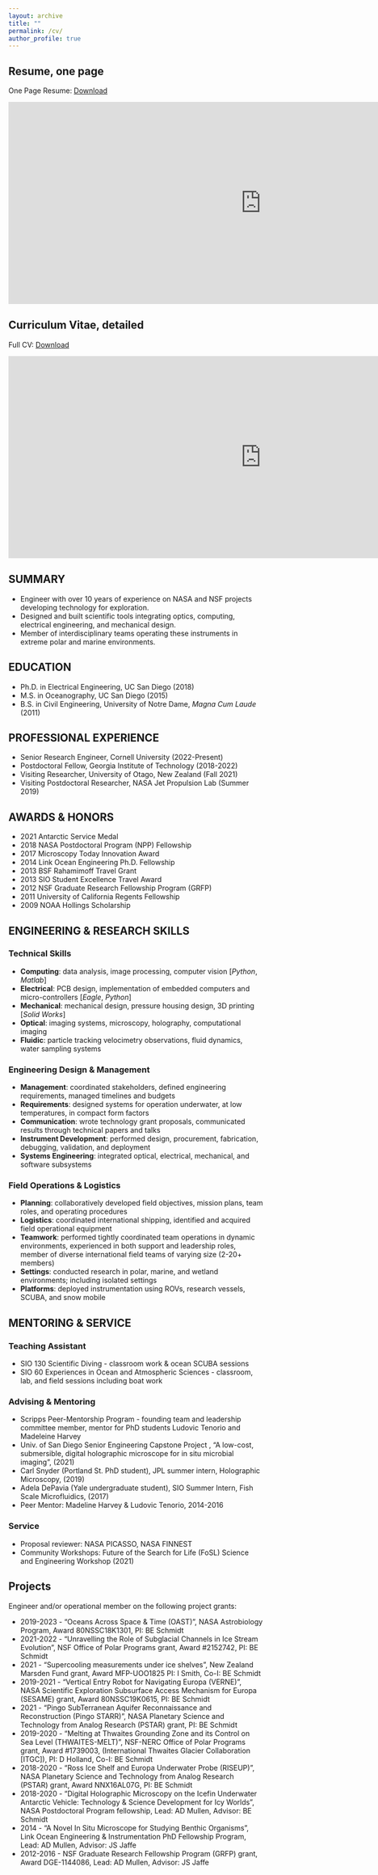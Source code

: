 ```yaml
---
layout: archive
title: ""
permalink: /cv/
author_profile: true
---
```


## Resume, one page 
<p>
One Page Resume: 
<a href="http://andrewdmullen.github.io/files/Mullen_ResumeOnePage_March2023.pdf">Download </a>
<br>
</p>

<iframe src="https://docs.google.com/gview?url=http://andrewdmullen.github.io/files/Mullen_ResumeOnePage_March2023.pdf&embedded=true" style="width:1000px; height:400px;" frameborder="0"></iframe>

## Curriculum Vitae, detailed
<p>
Full CV: 
<a href="http://andrewdmullen.github.io/files/Mullen_CV_March2023.pdf">Download </a>
<br>
</p>

<iframe src="https://docs.google.com/gview?url=http://andrewdmullen.github.io/files/Mullen_CV_March2023.pdf&embedded=true" style="width:1000px; height:400px;" frameborder="0"></iframe>

## SUMMARY
* Engineer with over 10 years of experience on NASA and NSF projects developing technology for exploration.
* Designed and built scientific tools integrating optics, computing, electrical engineering, and mechanical design.
* Member of interdisciplinary teams operating these instruments in extreme polar and marine environments.

## EDUCATION
* Ph.D. in Electrical Engineering, UC San Diego (2018)
* M.S. in Oceanography, UC San Diego (2015)
* B.S. in Civil Engineering, University of Notre Dame, *Magna Cum Laude* (2011)

## PROFESSIONAL EXPERIENCE
* Senior Research Engineer, Cornell University (2022-Present) <br>
* Postdoctoral Fellow, Georgia Institute of Technology (2018-2022) <br>
* Visiting Researcher, University of Otago, New Zealand (Fall 2021)<br>
* Visiting Postdoctoral Researcher, NASA Jet Propulsion Lab (Summer 2019)

## AWARDS & HONORS
* 2021	Antarctic Service Medal <br>
* 2018	NASA Postdoctoral Program (NPP) Fellowship <br>
* 2017	Microscopy Today Innovation Award <br>
* 2014	Link Ocean Engineering Ph.D. Fellowship <br>
* 2013	BSF Rahamimoff Travel Grant <br>
* 2013 SIO Student Excellence Travel Award <br>
* 2012	NSF Graduate Research Fellowship Program (GRFP) <br>
* 2011	University of California Regents Fellowship <br>
* 2009	NOAA Hollings Scholarship <br>

## ENGINEERING & RESEARCH SKILLS
### Technical Skills
* **Computing**: data analysis, image processing, computer vision [*Python*, *Matlab*]
* **Electrical**: PCB design, implementation of embedded computers and micro-controllers [*Eagle*, *Python*]
* **Mechanical**: mechanical design, pressure housing design, 3D printing [*Solid Works*]
* **Optical**: imaging systems, microscopy, holography, computational imaging 
* **Fluidic**: particle tracking velocimetry observations, fluid dynamics, water sampling systems

### Engineering Design & Management
* **Management**: coordinated stakeholders, defined engineering requirements, managed timelines and budgets <br>
* **Requirements**: designed systems for operation underwater, at low temperatures, in compact form factors <br>
* **Communication**: wrote technology grant proposals, communicated results through technical papers and talks <br>
* **Instrument Development**: performed design, procurement, fabrication, debugging, validation, and deployment <br>
* **Systems Engineering**: integrated optical, electrical, mechanical, and software subsystems <br>


### Field Operations & Logistics
* **Planning**: collaboratively developed field objectives, mission plans, team roles, and operating procedures 
* **Logistics**: coordinated international shipping, identified and acquired field operational equipment
* **Teamwork**: performed tightly coordinated team operations in dynamic environments, experienced in both support and leadership roles, member of diverse international field teams of varying size (2-20+ members)
* **Settings**: conducted research in polar, marine, and wetland environments; including isolated settings
* **Platforms**: deployed instrumentation using ROVs, research vessels, SCUBA, and snow mobile

## MENTORING & SERVICE
### Teaching Assistant
* SIO 130 Scientific Diving - classroom work & ocean SCUBA sessions
* SIO 60 Experiences in Ocean and Atmospheric Sciences - classroom, lab, and field sessions including boat work

### Advising & Mentoring
* Scripps Peer-Mentorship Program - founding team and leadership committee member, mentor for PhD students Ludovic Tenorio and Madeleine Harvey
* Univ. of San Diego Senior Engineering Capstone Project , “A low-cost, submersible, digital holographic microscope for in situ microbial imaging”, (2021)
* Carl Snyder (Portland St. PhD student), JPL summer intern, Holographic Microscopy, (2019)
* Adela DePavia (Yale undergraduate student), SIO Summer Intern, Fish Scale Microfluidics, (2017)
* Peer Mentor: Madeline Harvey & Ludovic Tenorio, 2014-2016

### Service
* Proposal reviewer: NASA PICASSO, NASA FINNEST
* Community Workshops: Future of the Search for Life (FoSL) Science and Engineering Workshop (2021)


## Projects

Engineer and/or operational member on the following project grants:

* 2019-2023 - “Oceans Across Space & Time (OAST)”, NASA Astrobiology Program, Award 80NSSC18K1301, PI: BE Schmidt
* 2021-2022 - “Unravelling the Role of Subglacial Channels in Ice Stream Evolution”, NSF Office of Polar Programs grant, Award #2152742, PI: BE Schmidt
* 2021 - “Supercooling measurements under ice shelves”, New Zealand Marsden Fund grant, Award MFP-UOO1825 PI: I Smith, Co-I: BE Schmidt
* 2019-2021 - “Vertical Entry Robot for Navigating Europa (VERNE)”, NASA Scientific Exploration Subsurface Access Mechanism for Europa (SESAME) grant, Award 80NSSC19K0615, PI: BE Schmidt
* 2021 - “Pingo SubTerranean Aquifer Reconnaissance and Reconstruction (Pingo STARR)”, NASA Planetary Science and Technology from Analog Research (PSTAR) grant, PI: BE Schmidt
* 2019-2020 - “Melting at Thwaites Grounding Zone and its Control on Sea Level (THWAITES-MELT)”, NSF-NERC Office of Polar Programs grant, Award #1739003, (International Thwaites Glacier Collaboration [ITGC]), PI: D Holland, Co-I: BE Schmidt 
* 2018-2020 - “Ross Ice Shelf and Europa Underwater Probe (RISEUP)”, NASA Planetary Science and Technology from Analog Research (PSTAR) grant, Award NNX16AL07G, PI: BE Schmidt
* 2018-2020 - “Digital Holographic Microscopy on the Icefin Underwater Antarctic Vehicle: Technology & Science Development for Icy Worlds”, NASA Postdoctoral Program fellowship, Lead: AD Mullen, Advisor: BE Schmidt
* 2014 - “A Novel In Situ Microscope for Studying Benthic Organisms”, Link Ocean Engineering & Instrumentation PhD Fellowship Program, Lead: AD Mullen, Advisor: JS Jaffe
* 2012-2016 - NSF Graduate Research Fellowship Program (GRFP) grant, Award DGE-1144086, Lead: AD Mullen, Advisor: JS Jaffe

<!---
<embed src="https://drive.google.com/viewerng/viewer?embedded=true&amp;url=http://andrewdmullen.github.io/files/CV_Mullen_March2023.pdf" height="350" type="application/pdf" target="_blank" />

Summary
* Engineer and scientist with over 10 years of experience on NASA and NSF technology development projects.
* Designed and built scientific tools integrating optics, computing, electrical engineering, and mechanical design.
* Experienced as a member and leader of cross-functional teams developing tools from concept to field deployable systems; then operating these instruments in harsh polar and marine field settings.


COURSE WORK, Selected

(UCSD: Univ. of California San Diego, UND: Univ. of Notre Dame, UWA: Univ. of Western Australia)

Mathematics
Intro to Applied Mathematics II (Complex Analysis), UCSD 2013 
Intro to Applied Mathematics I (Partial Differential Equations), UCSD 2012 
Differential Equations, UND 2009
Probability and Statistics, UND 2009
Linear Algebra, UND 2008
Vector Calculus, UND 2008

Data Analysis & Computation
Digital Signal Processing, UCSD 2015
Intro to Computer Vision, UCSD 2012
Computational Methods, UWA 2009

Physics
Fundamentals of Wave Physics I (Ocean Surface Waves and Acoustic Waves), UCSD 2012 
Fundamentals of Wave Physics II (Optics and Seismic Waves), UCSD 2012
Physics II (Electromagnetism), UND 2008
Physics I (Newtonian), UND 2008

Optics & Image Analysis
Advanced Bio-Photonics, UCSD 2014
Physical Optics & Fourier Optics, UCSD 2013
Intro to Ocean Optics, UCSD 2012
Satellite Remote Sensing, UCSD 2012

Fluids Mechanics 
Fluid Mechanics, UCSD 2011
Physical Oceanography, UCSD 2011
Groundwater Hydrology, UND 2011
Hydraulics, UND 2011
Fluid Mechanics, UWA 2009

Solid Mechanics
Civil Engineering Materials, UND 2010
Structural Engineering, UWA 2009
Solid Mechanics, UND 2009
Statics (Mechanics I), UND 2008

Additional Engineering 
Civil Engineering Methods, UND 2008
Engineering Systems I, II, UND 2007-2008
Environmental Engineering, UND 2008
Transportation Engineering, UND 2011
Waste Water Treatment, UND 2011

Geology / Geophysics
Marine Geology, UCSD 2012
Geotechnical Engineering, UND 2010
Engineering Geology, UND 2009

Chemistry
Chemical Oceanography, UCSD 2012
Water Chemistry and Treatment, UND 2011
Bio-Chemistry, UND 2008
General Chemistry, UND 2007

Ocean Bio Sciences
Sea Technology in Bio Research, UCSD 2015
Natural History Below the Tides, UCSD 2014
Coral Reef Ecology, UCSD 2013
Biological Oceanography, UCSD 2011
Marine Biology, UND 2011
Communicating Ocean Science, UCSD 2016
--->